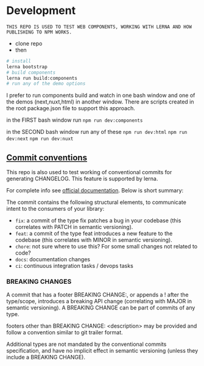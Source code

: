 # Development

`THIS REPO IS USED TO TEST WEB COMPONENTS, WORKING WITH LERNA AND HOW PUBLISHING TO NPM WORKS.`

- clone repo
- then

```bash
# install
lerna bootstrap
# build components
lerna run build:components
# run any of the demo options

```

I prefer to run components build and watch in one bash window and one of the demos (next,nuxt,html) in another window. There are scripts created in the root package.json file to support this approach.

in the FIRST bash window run
`npm run dev:components`

in the SECOND bash window run any of these
`npm run dev:html`
`npm run dev:next`
`npm run dev:nuxt`

## [Commit conventions](https://www.conventionalcommits.org/en/v1.0.0/#summary)

This repo is also used to test working of conventional commits for generating CHANGELOG. This feature is supported by lerna.

For complete info see [official documentation](https://www.conventionalcommits.org/en/v1.0.0/#summary). Below is short summary:

The commit contains the following structural elements, to communicate intent to the consumers of your library:

- `fix`: a commit of the type fix patches a bug in your codebase (this correlates with PATCH in semantic versioning).
- `feat`: a commit of the type feat introduces a new feature to the codebase (this correlates with MINOR in semantic versioning).
- `chore`: not sure where to use this? For some small changes not related to code?
- `docs`: documentation changes
- `ci`: continuous integration tasks / devops tasks

### BREAKING CHANGES

A commit that has a footer BREAKING CHANGE:, or appends a ! after the type/scope, introduces a breaking API change (correlating with MAJOR in semantic versioning). A BREAKING CHANGE can be part of commits of any type.

footers other than BREAKING CHANGE: \<description> may be provided and follow a convention similar to git trailer format.

Additional types are not mandated by the conventional commits specification, and have no implicit effect in semantic versioning (unless they include a BREAKING CHANGE).
